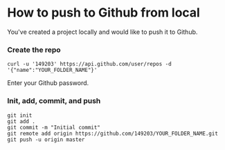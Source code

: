 # How to push to Github from local

You've created a project locally and would like to push it to Github.

### Create the repo
```
curl -u '149203' https://api.github.com/user/repos -d '{"name":"YOUR_FOLDER_NAME"}'
```
Enter your Github password.

### Init, add, commit, and push
```
git init
git add .
git commit -m "Initial commit"
git remote add origin https://github.com/149203/YOUR_FOLDER_NAME.git
git push -u origin master
```